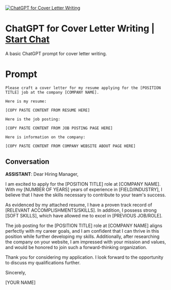 
[![ChatGPT for Cover Letter Writing](https://flow-prompt-covers.s3.us-west-1.amazonaws.com/icon/abstract/abs_6.png)](https://gptcall.net/chat.html?data=%7B%22contact%22%3A%7B%22id%22%3A%22tXnFx6URGDOyIC-wgEQ7w%22%2C%22flow%22%3Atrue%7D%7D)
# ChatGPT for Cover Letter Writing | [Start Chat](https://gptcall.net/chat.html?data=%7B%22contact%22%3A%7B%22id%22%3A%22tXnFx6URGDOyIC-wgEQ7w%22%2C%22flow%22%3Atrue%7D%7D)
A basic ChatGPT prompt for cover letter writing. 

# Prompt

```
Please craft a cover letter for my resume applying for the [POSITION TITLE] job at the company [COMPANY NAME]. 

Here is my resume:  

[COPY PASTE CONTENT FROM RESUME HERE]

Here is the job posting: 

[COPY PASTE CONTENT FROM JOB POSTING PAGE HERE]

Here is information on the company:  

[COPY PASTE CONTENT FROM COMPANY WEBSITE ABOUT PAGE HERE]
```

## Conversation

**ASSISTANT**: Dear Hiring Manager,



I am excited to apply for the [POSITION TITLE] role at [COMPANY NAME]. With my [NUMBER OF YEARS] years of experience in [FIELD/INDUSTRY], I believe that I have the skills necessary to contribute to your team's success. 



As evidenced by my attached resume, I have a proven track record of [RELEVANT ACCOMPLISHMENTS/SKILLS]. In addition, I possess strong [SOFT SKILLS], which have allowed me to excel in [PREVIOUS JOB/ROLE]. 



The job posting for the [POSITION TITLE] role at [COMPANY NAME] aligns perfectly with my career goals, and I am confident that I can thrive in this position while further developing my skills. Additionally, after researching the company on your website, I am impressed with your mission and values, and would be honored to join such a forward-thinking organization. 



Thank you for considering my application. I look forward to the opportunity to discuss my qualifications further.



Sincerely, 

[YOUR NAME]


